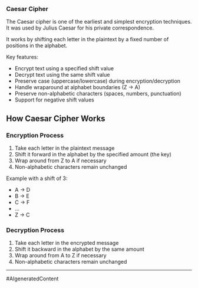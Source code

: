 ### Caesar Cipher

The Caesar cipher is one of the earliest and simplest encryption techniques. It was used by Julius Caesar for his private correspondence.

It works by shifting each letter in the plaintext by a fixed number of positions in the alphabet.

Key features:

- Encrypt text using a specified shift value
- Decrypt text using the same shift value
- Preserve case (uppercase/lowercase) during encryption/decryption
- Handle wraparound at alphabet boundaries (Z → A)
- Preserve non-alphabetic characters (spaces, numbers, punctuation)
- Support for negative shift values

## How Caesar Cipher Works

### Encryption Process

1. Take each letter in the plaintext message
2. Shift it forward in the alphabet by the specified amount (the key)
3. Wrap around from Z to A if necessary
4. Non-alphabetic characters remain unchanged

Example with a shift of 3:

- A → D
- B → E
- C → F
- ...
- Z → C

### Decryption Process

1. Take each letter in the encrypted message
2. Shift it backward in the alphabet by the same amount
3. Wrap around from A to Z if necessary
4. Non-alphabetic characters remain unchanged

---

#AIgeneratedContent
